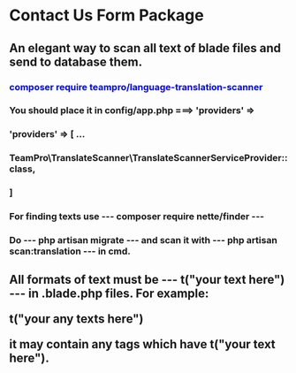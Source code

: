 # Contact Us Form Package

## An elegant way to scan all text of blade files and send to database them.

### <p style="color: blue;">composer require teampro/language-translation-scanner</p>

### You should place it in config/app.php ===> 'providers' => 
### 'providers' => [ ...
###           TeamPro\TranslateScanner\TranslateScannerServiceProvider::class,
### ]

### For finding texts use --- composer require nette/finder ---
### Do  ---  php artisan migrate ---  and   scan it with    --- php artisan scan:translation ---  in cmd.
## All formats of text must be --- t("your text here") --- in .blade.php files. For example: <p>t("your any texts here")</p> it may contain any tags which have t("your text here").
